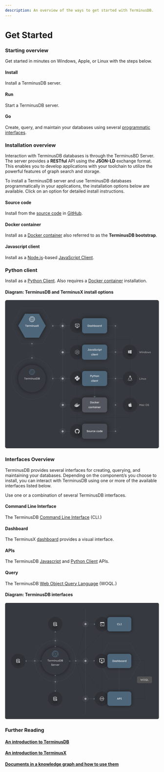 ```yaml
---
description: An overview of the ways to get started with TerminusDB.
---
```


# Get Started

### Starting overview

Get started in minutes on Windows, Apple, or Linux with the steps below.

#### Install

Install a TerminusDB server.

#### Run

Start a TerminusDB server.

#### Go

Create, query, and maintain your databases using several [programmatic interfaces](index.md#interfaces-overview).

### Installation overview

Interaction with TerminusDB databases is through the TerminusBD Server. The server provides a **RESTful** API using the **JSON-LD** exchange format. This enables you to develop applications with your toolchain to utilize the powerful features of graph search and storage.

To install a TerminusDB server and use TerminusDB databases programmatically in your applications, the installation options below are available. Click on an option for detailed install instructions.

#### Source code

Install from the [source code](get-started/install/install-from-source-code.md) in [GitHub](https://github.com/terminusdb/terminusdb).

#### Docker container

Install as a [Docker container](get-started/install/install-as-docker-container.md) also referred to as the **TerminusDB bootstrap**.

#### Javascript client

Install as a [Node.js](https://nodejs.org/en/download/)-based [JavaScript Client](get-started/install-client/install-javascript-client.md).

### Python client

Install as a [Python Client](get-started/install-client/install-python-client.md). Also requires a [Docker container](get-started/install/install-as-docker-container.md) installation.

#### Diagram: TerminusDB and TerminusX install options

![](img/diagrams/terminusdb-install-options.png)

### Interfaces Overview

TerminusDB provides several interfaces for creating, querying, and maintaining your databases. Depending on the component/s you choose to install, you can interact with TerminusDB using one or more of the available interfaces listed below.

Use one or a combination of several TerminusDB interfaces.

#### Command Line Interface

The TerminusDB [Command Line Interface](guides/interface-guides/cli.md) (CLI.)

#### Dashboard

The TerminusX [dashboard](https://dashboard.terminusdb.com) provides a visual interface.

#### APIs

The TerminusDB [Javascript](guides/interface-guides/javascript-client.md) and [Python Client](guides/interface-guides/python-client.md) APIs.

#### Query

The TerminusDB [Web Object Query Language](explanations/document-graph-db/woql.md) (WOQL.)

#### Diagram: TerminusDB interfaces

![](img/diagrams/terminusdb-interfaces.png)

### Further Reading

#### [An introduction to TerminusDB](explanations/document-graph-db/introduction.md)

#### [An introduction to TerminusX](explanations/document-graph-db/introduction-1.md)

#### [Documents in a knowledge graph and how to use them](explanations/document-graph-db/documents.md)

